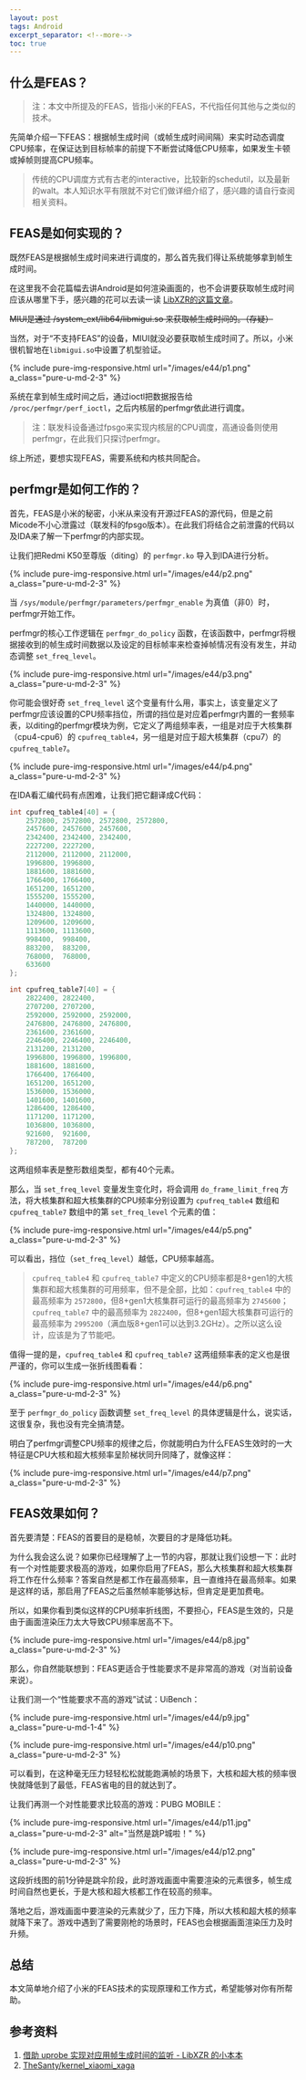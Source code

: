 ```yaml
---
layout: post
tags: Android
excerpt_separator: <!--more-->
toc: true
---
```


## 什么是FEAS？

> 注：本文中所提及的FEAS，皆指小米的FEAS，不代指任何其他与之类似的技术。

先简单介绍一下FEAS：根据帧生成时间（或帧生成时间间隔）来实时动态调度CPU频率，在保证达到目标帧率的前提下不断尝试降低CPU频率，如果发生卡顿或掉帧则提高CPU频率。

<!--more-->

> 传统的CPU调度方式有古老的interactive，比较新的schedutil，以及最新的walt。本人知识水平有限就不对它们做详细介绍了，感兴趣的请自行查阅相关资料。

## FEAS是如何实现的？

既然FEAS是根据帧生成时间来进行调度的，那么首先我们得让系统能够拿到帧生成时间。

在这里我不会花篇幅去讲Android是如何渲染画面的，也不会讲要获取帧生成时间应该从哪里下手，感兴趣的花可以去读一读 [LibXZR的这篇文章](https://blog.xzr.moe/archives/250/)。

~~MIUI是通过 /system_ext/lib64/libmigui.so 来获取帧生成时间的。（存疑）~~

当然，对于“不支持FEAS”的设备，MIUI就没必要获取帧生成时间了。所以，小米很机智地在`libmigui.so`中设置了机型验证。

{% include pure-img-responsive.html url="/images/e44/p1.png" a_class="pure-u-md-2-3" %}

系统在拿到帧生成时间之后，通过ioctl把数据报告给 `/proc/perfmgr/perf_ioctl`，之后内核层的perfmgr依此进行调度。

> 注：联发科设备通过fpsgo来实现内核层的CPU调度，高通设备则使用perfmgr，在此我们只探讨perfmgr。

综上所述，要想实现FEAS，需要系统和内核共同配合。

## perfmgr是如何工作的？

首先，FEAS是小米的秘密，小米从来没有开源过FEAS的源代码，但是之前Micode不小心泄露过（联发科的fpsgo版本）。在此我们将结合之前泄露的代码以及IDA来了解一下perfmgr的内部实现。

让我们把Redmi K50至尊版（diting）的 `perfmgr.ko` 导入到IDA进行分析。

{% include pure-img-responsive.html url="/images/e44/p2.png" a_class="pure-u-md-2-3" %}

当 `/sys/module/perfmgr/parameters/perfmgr_enable` 为真值（非0）时，perfmgr开始工作。

perfmgr的核心工作逻辑在 `perfmgr_do_policy` 函数，在该函数中，perfmgr将根据接收到的帧生成时间数据以及设定的目标帧率来检查掉帧情况有没有发生，并动态调整 `set_freq_level`。

{% include pure-img-responsive.html url="/images/e44/p3.png" a_class="pure-u-md-2-3" %}

你可能会很好奇 `set_freq_level` 这个变量有什么用，事实上，该变量定义了perfmgr应该设置的CPU频率挡位，所谓的挡位是对应着perfmgr内置的一套频率表，以diting的perfmgr模块为例，它定义了两组频率表，一组是对应于大核集群（cpu4-cpu6）的 `cpufreq_table4`，另一组是对应于超大核集群（cpu7）的 `cpufreq_table7`。

{% include pure-img-responsive.html url="/images/e44/p4.png" a_class="pure-u-md-2-3" %}

在IDA看汇编代码有点困难，让我们把它翻译成C代码：

```c
int cpufreq_table4[40] = {
    2572800, 2572800, 2572800, 2572800,
    2457600, 2457600, 2457600,
    2342400, 2342400, 2342400,
    2227200, 2227200,
    2112000, 2112000, 2112000,
    1996800, 1996800,
    1881600, 1881600,
    1766400, 1766400,
    1651200, 1651200,
    1555200, 1555200,
    1440000, 1440000,
    1324800, 1324800,
    1209600, 1209600,
    1113600, 1113600,
    998400,  998400,
    883200,  883200,
    768000,  768000,
    633600
};

int cpufreq_table7[40] = {
    2822400, 2822400,
    2707200, 2707200,
    2592000, 2592000, 2592000,
    2476800, 2476800, 2476800,
    2361600, 2361600,
    2246400, 2246400, 2246400,
    2131200, 2131200,
    1996800, 1996800, 1996800,
    1881600, 1881600,
    1766400, 1766400,
    1651200, 1651200,
    1536000, 1536000,
    1401600, 1401600,
    1286400, 1286400,
    1171200, 1171200,
    1036800, 1036800,
    921600,  921600,
    787200,  787200
};
```

这两组频率表是整形数组类型，都有40个元素。

那么，当 `set_freq_level` 变量发生变化时，将会调用 `do_frame_limit_freq` 方法，将大核集群和超大核集群的CPU频率分别设置为 `cpufreq_table4` 数组和 `cpufreq_table7` 数组中的第 `set_freq_level` 个元素的值：

{% include pure-img-responsive.html url="/images/e44/p5.png" a_class="pure-u-md-2-3" %}

可以看出，挡位（`set_freq_level`）越低，CPU频率越高。

> `cpufreq_table4` 和 `cpufreq_table7` 中定义的CPU频率都是8+gen1的大核集群和超大核集群的可用频率，但不是全部，比如：`cpufreq_table4` 中的最高频率为 `2572800`，但8+gen1大核集群可运行的最高频率为 `2745600`；`cpufreq_table7` 中的最高频率为 `2822400`，但8+gen1超大核集群可运行的最高频率为 `2995200`（满血版8+gen1可以达到3.2GHz）。之所以这么设计，应该是为了节能吧。

值得一提的是，`cpufreq_table4` 和 `cpufreq_table7` 这两组频率表的定义也是很严谨的，你可以生成一张折线图看看：

{% include pure-img-responsive.html url="/images/e44/p6.png" a_class="pure-u-md-2-3" %}

至于 `perfmgr_do_policy` 函数调整 `set_freq_level` 的具体逻辑是什么，说实话，这很复杂，我也没有完全搞清楚。

明白了perfmgr调整CPU频率的规律之后，你就能明白为什么FEAS生效时的一大特征是CPU大核和超大核频率呈阶梯状同升同降了，就像这样：

{% include pure-img-responsive.html url="/images/e44/p7.png" a_class="pure-u-md-2-3" %}

## FEAS效果如何？

首先要清楚：FEAS的首要目的是稳帧，次要目的才是降低功耗。

为什么我会这么说？如果你已经理解了上一节的内容，那就让我们设想一下：此时有一个对性能要求极高的游戏，如果你启用了FEAS，那么大核集群和超大核集群将工作在什么频率？答案自然是都工作在最高频率，且一直维持在最高频率。如果是这样的话，那启用了FEAS之后虽然帧率能够达标，但肯定是更加费电。

所以，如果你看到类似这样的CPU频率折线图，不要担心，FEAS是生效的，只是由于画面渲染压力太大导致CPU频率居高不下。

{% include pure-img-responsive.html url="/images/e44/p8.jpg" a_class="pure-u-md-2-3" %}

那么，你自然能联想到：FEAS更适合于性能要求不是非常高的游戏（对当前设备来说）。

让我们测一个“性能要求不高的游戏”试试：UiBench：

{% include pure-img-responsive.html url="/images/e44/p9.jpg" a_class="pure-u-md-1-4" %}

{% include pure-img-responsive.html url="/images/e44/p10.png" a_class="pure-u-md-2-3" %}

可以看到，在这种毫无压力轻轻松松就能跑满帧的场景下，大核和超大核的频率很快就降低到了最低，FEAS省电的目的就达到了。

让我们再测一个对性能要求比较高的游戏：PUBG MOBILE：

{% include pure-img-responsive.html url="/images/e44/p11.jpg" a_class="pure-u-md-2-3" alt="当然是跳P城啦！" %}

{% include pure-img-responsive.html url="/images/e44/p12.png" a_class="pure-u-md-2-3" %}

这段折线图的前1分钟是跳伞阶段，此时游戏画面中需要渲染的元素很多，帧生成时间自然也更长，于是大核和超大核都工作在较高的频率。

落地之后，游戏画面中要渲染的元素就少了，压力下降，所以大核和超大核的频率就降下来了。游戏中遇到了需要刚枪的场景时，FEAS也会根据画面渲染压力及时升频。

## 总结

本文简单地介绍了小米的FEAS技术的实现原理和工作方式，希望能够对你有所帮助。

## 参考资料

1. [借助 uprobe 实现对应用帧生成时间的监听 - LibXZR 的小本本](https://blog.xzr.moe/archives/250/)
2. [TheSanty/kernel_xiaomi_xaga](https://github.com/TheSanty/kernel_xiaomi_xaga/tree/xaga-s-oss)
